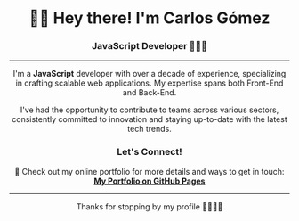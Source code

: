 

<!--
**gomezmendozacarlos/gomezmendozacarlos** is a ✨ _special_ ✨ repository because its `README.md` (this file) appears on your GitHub profile.

Here are some ideas to get you started:

- 🔭 I’m currently working on ...
- 🌱 I’m currently learning ...
- 👯 I’m looking to collaborate on ...
- 🤔 I’m looking for help with ...
- 💬 Ask me about ...
- 📫 How to reach me: ...
- 😄 Pronouns: ...
- ⚡ Fun fact: ...
-->
<div align="center">
  <h1>👋🏽 Hey there! I'm Carlos Gómez</h1>
  <h3>JavaScript Developer 👨🏽‍💻</h3>

---

I'm a **JavaScript** developer with over a decade of experience, specializing in crafting scalable web applications. My expertise spans both Front-End and Back-End.

I've had the opportunity to contribute to teams across various sectors, consistently committed to innovation and staying up-to-date with the latest tech trends.


### Let's Connect!

🔗 Check out my online portfolio for more details and ways to get in touch:
**[My Portfolio on GitHub Pages](https://gomezmendozacarlos.github.io/devportfolio/)**

---

<div align="center">
  <p>Thanks for stopping by my profile 🤜🏽🤛🏽</p>
</div>
